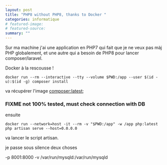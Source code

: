 ```yaml
---
layout: post
title: "PHP8 without PHP8, thanks to Docker "
categories: informatique
# featured-image: 
# featured-source: 
summary: ""
---
```

Sur ma machine j'ai une application en PHP7 qui fait que je ne veux pas màj PHP globalement, 
et une autre qui a besoin de PHP8 pour lancer composer/laravel.

Docker à la rescousse !

    docker run --rm --interactive --tty --volume $PWD:/app --user $(id -u):$(id -g) composer install
    
va récupérer l'image [composer:latest](https://hub.docker.com/_/composer/); 


### FIXME not 100% tested, must check connection with DB


ensuite

    docker run --network=host -it --rm -v "$PWD:/app" -w /app php:latest php artisan serve --host=0.0.0.0
    
va lancer le script artisan.

je passe sous silence deux choses 

 -p 8001:8000
 -v /var/run/mysqld:/var/run/mysqld
